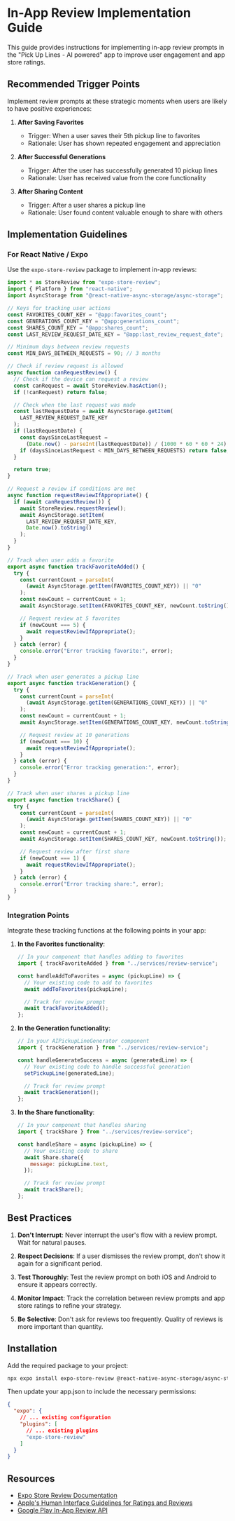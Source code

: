 # In-App Review Implementation Guide

This guide provides instructions for implementing in-app review prompts in the "Pick Up Lines - AI powered" app to improve user engagement and app store ratings.

## Recommended Trigger Points

Implement review prompts at these strategic moments when users are likely to have positive experiences:

1. **After Saving Favorites**

   - Trigger: When a user saves their 5th pickup line to favorites
   - Rationale: User has shown repeated engagement and appreciation

2. **After Successful Generations**

   - Trigger: After the user has successfully generated 10 pickup lines
   - Rationale: User has received value from the core functionality

3. **After Sharing Content**
   - Trigger: After a user shares a pickup line
   - Rationale: User found content valuable enough to share with others

## Implementation Guidelines

### For React Native / Expo

Use the `expo-store-review` package to implement in-app reviews:

```javascript
import * as StoreReview from "expo-store-review";
import { Platform } from "react-native";
import AsyncStorage from "@react-native-async-storage/async-storage";

// Keys for tracking user actions
const FAVORITES_COUNT_KEY = "@app:favorites_count";
const GENERATIONS_COUNT_KEY = "@app:generations_count";
const SHARES_COUNT_KEY = "@app:shares_count";
const LAST_REVIEW_REQUEST_DATE_KEY = "@app:last_review_request_date";

// Minimum days between review requests
const MIN_DAYS_BETWEEN_REQUESTS = 90; // 3 months

// Check if review request is allowed
async function canRequestReview() {
  // Check if the device can request a review
  const canRequest = await StoreReview.hasAction();
  if (!canRequest) return false;

  // Check when the last request was made
  const lastRequestDate = await AsyncStorage.getItem(
    LAST_REVIEW_REQUEST_DATE_KEY
  );
  if (lastRequestDate) {
    const daysSinceLastRequest =
      (Date.now() - parseInt(lastRequestDate)) / (1000 * 60 * 60 * 24);
    if (daysSinceLastRequest < MIN_DAYS_BETWEEN_REQUESTS) return false;
  }

  return true;
}

// Request a review if conditions are met
async function requestReviewIfAppropriate() {
  if (await canRequestReview()) {
    await StoreReview.requestReview();
    await AsyncStorage.setItem(
      LAST_REVIEW_REQUEST_DATE_KEY,
      Date.now().toString()
    );
  }
}

// Track when user adds a favorite
export async function trackFavoriteAdded() {
  try {
    const currentCount = parseInt(
      (await AsyncStorage.getItem(FAVORITES_COUNT_KEY)) || "0"
    );
    const newCount = currentCount + 1;
    await AsyncStorage.setItem(FAVORITES_COUNT_KEY, newCount.toString());

    // Request review at 5 favorites
    if (newCount === 5) {
      await requestReviewIfAppropriate();
    }
  } catch (error) {
    console.error("Error tracking favorite:", error);
  }
}

// Track when user generates a pickup line
export async function trackGeneration() {
  try {
    const currentCount = parseInt(
      (await AsyncStorage.getItem(GENERATIONS_COUNT_KEY)) || "0"
    );
    const newCount = currentCount + 1;
    await AsyncStorage.setItem(GENERATIONS_COUNT_KEY, newCount.toString());

    // Request review at 10 generations
    if (newCount === 10) {
      await requestReviewIfAppropriate();
    }
  } catch (error) {
    console.error("Error tracking generation:", error);
  }
}

// Track when user shares a pickup line
export async function trackShare() {
  try {
    const currentCount = parseInt(
      (await AsyncStorage.getItem(SHARES_COUNT_KEY)) || "0"
    );
    const newCount = currentCount + 1;
    await AsyncStorage.setItem(SHARES_COUNT_KEY, newCount.toString());

    // Request review after first share
    if (newCount === 1) {
      await requestReviewIfAppropriate();
    }
  } catch (error) {
    console.error("Error tracking share:", error);
  }
}
```

### Integration Points

Integrate these tracking functions at the following points in your app:

1. **In the Favorites functionality**:

   ```javascript
   // In your component that handles adding to favorites
   import { trackFavoriteAdded } from "../services/review-service";

   const handleAddToFavorites = async (pickupLine) => {
     // Your existing code to add to favorites
     await addToFavorites(pickupLine);

     // Track for review prompt
     await trackFavoriteAdded();
   };
   ```

2. **In the Generation functionality**:

   ```javascript
   // In your AIPickupLineGenerator component
   import { trackGeneration } from "../services/review-service";

   const handleGenerateSuccess = async (generatedLine) => {
     // Your existing code to handle successful generation
     setPickupLine(generatedLine);

     // Track for review prompt
     await trackGeneration();
   };
   ```

3. **In the Share functionality**:

   ```javascript
   // In your component that handles sharing
   import { trackShare } from "../services/review-service";

   const handleShare = async (pickupLine) => {
     // Your existing code to share
     await Share.share({
       message: pickupLine.text,
     });

     // Track for review prompt
     await trackShare();
   };
   ```

## Best Practices

1. **Don't Interrupt**: Never interrupt the user's flow with a review prompt. Wait for natural pauses.

2. **Respect Decisions**: If a user dismisses the review prompt, don't show it again for a significant period.

3. **Test Thoroughly**: Test the review prompt on both iOS and Android to ensure it appears correctly.

4. **Monitor Impact**: Track the correlation between review prompts and app store ratings to refine your strategy.

5. **Be Selective**: Don't ask for reviews too frequently. Quality of reviews is more important than quantity.

## Installation

Add the required package to your project:

```bash
npx expo install expo-store-review @react-native-async-storage/async-storage
```

Then update your app.json to include the necessary permissions:

```json
{
  "expo": {
    // ... existing configuration
    "plugins": [
      // ... existing plugins
      "expo-store-review"
    ]
  }
}
```

## Resources

- [Expo Store Review Documentation](https://docs.expo.dev/versions/latest/sdk/store-review/)
- [Apple's Human Interface Guidelines for Ratings and Reviews](https://developer.apple.com/design/human-interface-guidelines/ratings-and-reviews)
- [Google Play In-App Review API](https://developer.android.com/guide/playcore/in-app-review)
